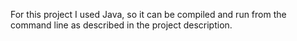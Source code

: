 For this project I used Java, so it can be compiled and run from 
the command line as described in the project description.